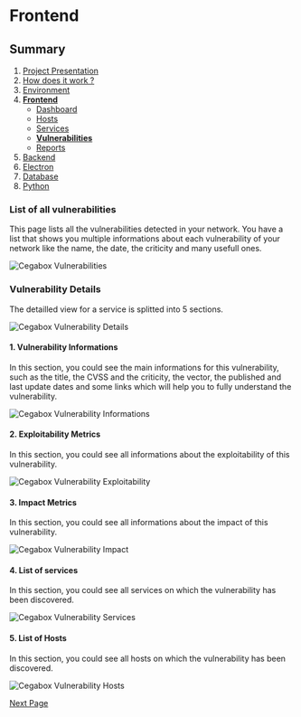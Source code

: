 # Frontend

## Summary

1. [Project Presentation](project.html)
2. [How does it work ?](working.html)
3. [Environment](env.html)
4. [**Frontend**](front.html)
   * [Dashboard](front.html)
   * [Hosts](hosts.html)
   * [Services](services.html)
   * [**Vulnerabilities**](vulnerabilities.html)
   * [Reports](reports.html)
5. [Backend](back.html)
6. [Electron](electron.html)
7. [Database](database.html)
8. [Python](python.html)

### List of all vulnerabilities

This page lists all the vulnerabilities detected in your network. You have a list that shows you multiple informations about each vulnerability of your network like the name, the date, the criticity and many usefull ones.

![Cegabox Vulnerabilities](https://cebago.github.io/Cegabox/img/cegabox-vulnerabilities.png)

### Vulnerability Details

The detailled view for a service is splitted into 5 sections.

![Cegabox Vulnerability Details](https://cebago.github.io/Cegabox/img/cegabox-vulnerability-details.png)

#### 1. Vulnerability Informations

In this section, you could see the main informations for this vulnerability, such as the title, the CVSS and the criticity, the vector, the published and last update dates and some links which will help you to fully understand the vulnerability.

![Cegabox Vulnerability Informations](https://cebago.github.io/Cegabox/img/cegabox-vulnerability-informations.png)

#### 2. Exploitability Metrics

In this section, you could see all informations about the exploitability of this vulnerability.

![Cegabox Vulnerability Exploitability](https://cebago.github.io/Cegabox/img/cegabox-vulnerability-exploitability.png)

#### 3. Impact Metrics

In this section, you could see all informations about the impact of this vulnerability.

![Cegabox Vulnerability Impact](https://cebago.github.io/Cegabox/img/cegabox-vulnerability-impact.png)

#### 4. List of services

In this section, you could see all services on which the vulnerability has been discovered.

![Cegabox Vulnerability Services](https://cebago.github.io/Cegabox/img/cegabox-vulnerability-services.png)

#### 5. List of Hosts

In this section, you could see all hosts on which the vulnerability has been discovered.

![Cegabox Vulnerability Hosts](https://cebago.github.io/Cegabox/img/cegabox-vulnerability-hosts.png)

[Next Page](vulnerabilities.html)
